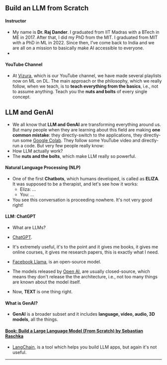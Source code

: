 ## Build an LLM from Scratch

#### Instructor
* My name is __Dr. Raj Dander__. I graduated from IIT Madras with a BTech in ME in 2017. After that, I did my PhD from the MIT. I graduated from MIT with a PhD in ML in 2022. Since then, I've come back to India and we are all on a mission to basically make AI accessible to everyone.
*
#### YouTube Channel
* At [Vizura](https://www.youtube.com/@vizuara), which is our YouTube channel, we have made several playlists now on ML on DL. The main approach or the philosophy, which we really follow, when we teach, is to __teach everything from the basics__, i.e., not to assume anything. Teach you the __nuts and bolts__ of every single concept. 

## LLM and GenAI
* We all know that __LLM and GenAI__ are transforming everything around us. But many people when they are learning about this field are making __one common mistake__: they directly-switch to the applications, they directly-run some [Google Colab](https://colab.research.google.com/). They follow some YouTube video and directly-run a code. But very few people really know:
*  How LLM actually work?
*  The __nuts and the bolts__, which make LLM really so powerful.

#### Natural Language Processing (NLP)
* One of the first __Chatbots__, which humans developed, is called as __ELIZA__. It was supposed to be a therapist, and let's see how it works:
    * Eliza: ...
     * You: ...
* You see this conversation is proceeding nowhere. It's not very good right!

#### LLM: ChatGPT
* What are LLMs?
* [ChatGPT](https://chatgpt.com/?utm_source=google&utm_medium=paidsearch_brand&utm_campaign=GOOG_C_SEM_GBR_Core_CHT_BAU_ACQ_PER_MIX_ALL_NAMER_US_EN_091724&utm_term=chat%20gpt&utm_content=169187630042&utm_ad=744024536836&utm_match=e&gad_source=1&gad_campaignid=21714513245&gbraid=0AAAAA-IW-UWNf0Ud4PR0_8F6Nft0JFmBR&gclid=CjwKCAjw-svEBhB6EiwAEzSdrr5KPGN3_0OKZos5P8APgBeKU3Qg-VJxLpT9gYIz4YcCMzQs-5ZSZRoCcBQQAvD_BwE).
* It's extremely useful, it's to the point and it gives me books, it gives me online courses, it gives me research papers, this is exactly what I need.

* [Facebook Llama](https://www.llama.com/), is an open-source model.
* The models released by [Open AI](https://openai.com/), are usually closed-source, which means they don't release the the architecture, i.e., not too many things are known about the model itself.
* Now, __TEXT__ is one thing right.

#### What is GenAI?
* __GenAI__ is a broader subset and it includes __language, video, audio, 3D models__, all the things.

#### [Book: Build a Large Language Model (From Scratch) by Sebastian Raschka](https://www.amazon.com/Build-Large-Language-Model-Scratch/dp/1633437167/ref=sr_1_1?crid=MXTFKXE17P52&dib=eyJ2IjoiMSJ9.3ZAePWEmeg9GoDKd0fxCOmW-QTfMlcLJs5AGdnQO_Q5UgoDerIZ3bBzLbLsCsJkkH8-aDniAtq9xSNyIetK5SGF5muZm-WC_vDxdngfHjGQ4nvxyLSzG6hpfuqpWKRjV301arX9jrq9dS_HKycSHmTfJNplH9xzdhwZIGj6u55hDc4S5nzWxt_VO11yCdXTQkdOdgW-FqmrxpUjzcgeg7ZYeosIvcTlLWOTUafjGjNI.kQ6U_FCvho2U499FQnnYUS3xc0qeZHyd9W_8M3RZrio&dib_tag=se&keywords=Build+a+Large+Language+Model+%28From+Scratch%29+by+Sebastian+Raschka&qid=1754518820&sprefix=build+a+large+language+model+from+scratch+by+sebastian+raschka%2Caps%2C64&sr=8-1)
*  [LangChain](https://www.langchain.com/), is a tool which helps you build LLM apps, but again it's not useful.

***

